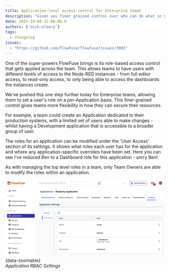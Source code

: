 ```yaml
---
title: Application-level access control for Enterprise teams
description: "Given you finer grained control over who can do what in your team"
date: 2025-10-08 12:00:00.0  
authors: ['nick-oleary']
tags:
  - changelog
issues:
  - "https://github.com/FlowFuse/flowfuse/issues/3093"
---
```



One of the super-powers FlowFuse brings is its role-based access control that gets applied across the team. This allows teams to have users with different levels of access to the Node-RED instances - from full editor access, to read-only access, to only being able to access the dashboards the instances create.

We've pushed this one step further today for Enterprise teams, allowing them to set a user's role on a per-Application basis. This finer-grained control gives teams more flexibility in how they can secure their resources.

For example, a team could create an Application dedicated to their production systems, with a limited set of users able to make changes - whilst having a Development application that is accessible to a broader group of user.

The roles for an application can be modified under the 'User Access' section of its settings. It shows what roles each user has for the application and where any application-specific overrides have been set. Here you can see I've reduced Ben to a Dashboard role for this application - sorry Ben!

As with managing the top level roles in a team, only Team Owners are able to modify the roles within an application.

![Application RBAC Settings](./images/application-rbac.png){data-zoomable}  
_Application RBAC Settings_

